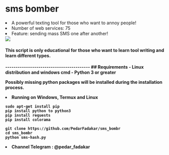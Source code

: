 # sms bomber

<li>A powerful texting tool for those who want to annoy people!</li>
<li>Number of web services: 75 </li>
<li>Feature: sending mass SMS one after another! </li>
<a href="https://t.me/pedar_fadakar" target="_blank"><img src="https://s8.uupload.ir/files/shot_0002_3cju.png" border="0"/></a>
<h4>This script is only educational for those who want to learn tool writing and learn different types.<h4>
-----------------------------------------
  ## Requirements
- Linux distribution and windows cmd
- Python 3 or greater

Possibly missing python packages will be installed during the installation process.
<li>Running on Windows, Termux and Linux </li>

```
sudo apt-get install pip
pip install python to python3
pip install requests
pip install colorama

git clone https://github.com/PedarFadakar/sms_bombr
cd sms_bombr
python sms-hash.py
```
<li> Channel Telegram : @pedar_fadakar</li>
